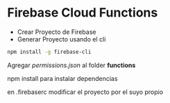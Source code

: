 # Firebase Cloud Functions
- Crear Proyecto de Firebase
- Generar Proyecto usando el cli
```bash
npm install -g firebase-cli

```

Agregar *permissions.json* al folder **functions**

npm install para instalar dependencias

en .firebaserc modificar el proyecto por el suyo propio